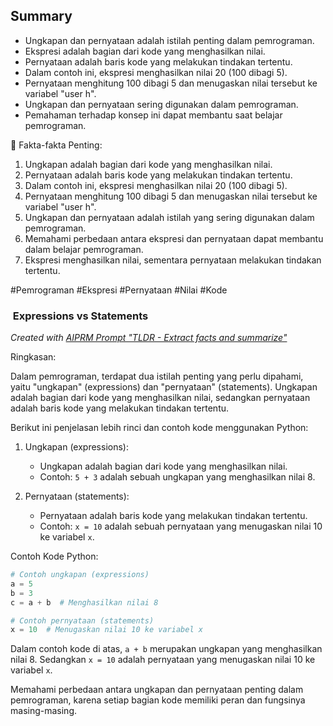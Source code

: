 ## Summary

- Ungkapan dan pernyataan adalah istilah penting dalam pemrograman.
- Ekspresi adalah bagian dari kode yang menghasilkan nilai.
- Pernyataan adalah baris kode yang melakukan tindakan tertentu.
- Dalam contoh ini, ekspresi menghasilkan nilai 20 (100 dibagi 5).
- Pernyataan menghitung 100 dibagi 5 dan menugaskan nilai tersebut ke variabel "user h".
- Ungkapan dan pernyataan sering digunakan dalam pemrograman.
- Pemahaman terhadap konsep ini dapat membantu saat belajar pemrograman.

🔑 Fakta-fakta Penting:
1. Ungkapan adalah bagian dari kode yang menghasilkan nilai.
2. Pernyataan adalah baris kode yang melakukan tindakan tertentu.
3. Dalam contoh ini, ekspresi menghasilkan nilai 20 (100 dibagi 5).
4. Pernyataan menghitung 100 dibagi 5 dan menugaskan nilai tersebut ke variabel "user h".
5. Ungkapan dan pernyataan adalah istilah yang sering digunakan dalam pemrograman.
6. Memahami perbedaan antara ekspresi dan pernyataan dapat membantu dalam belajar pemrograman.
7. Ekspresi menghasilkan nilai, sementara pernyataan melakukan tindakan tertentu.

#Pemrograman #Ekspresi #Pernyataan #Nilai #Kode

###  Expressions vs Statements

_Created with [AIPRM Prompt "TLDR - Extract facts and summarize"](https://www.aiprm.com/prompts/productivity/summarize/1783773498066604032/)_

Ringkasan:

Dalam pemrograman, terdapat dua istilah penting yang perlu dipahami, yaitu "ungkapan" (expressions) dan "pernyataan" (statements). Ungkapan adalah bagian dari kode yang menghasilkan nilai, sedangkan pernyataan adalah baris kode yang melakukan tindakan tertentu.

Berikut ini penjelasan lebih rinci dan contoh kode menggunakan Python:

1. Ungkapan (expressions):
   - Ungkapan adalah bagian dari kode yang menghasilkan nilai.
   - Contoh: `5 + 3` adalah sebuah ungkapan yang menghasilkan nilai 8.

2. Pernyataan (statements):
   - Pernyataan adalah baris kode yang melakukan tindakan tertentu.
   - Contoh: `x = 10` adalah sebuah pernyataan yang menugaskan nilai 10 ke variabel `x`.

Contoh Kode Python:

```python
# Contoh ungkapan (expressions)
a = 5
b = 3
c = a + b  # Menghasilkan nilai 8

# Contoh pernyataan (statements)
x = 10  # Menugaskan nilai 10 ke variabel x
```

Dalam contoh kode di atas, `a + b` merupakan ungkapan yang menghasilkan nilai 8. Sedangkan `x = 10` adalah pernyataan yang menugaskan nilai 10 ke variabel `x`.

Memahami perbedaan antara ungkapan dan pernyataan penting dalam pemrograman, karena setiap bagian kode memiliki peran dan fungsinya masing-masing.